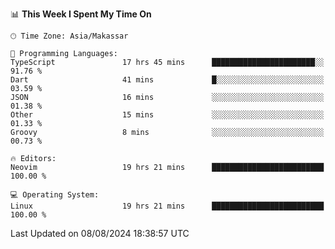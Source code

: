 <!--START_SECTION:waka-->
📊 **This Week I Spent My Time On** 

```text
🕑︎ Time Zone: Asia/Makassar

💬 Programming Languages: 
TypeScript               17 hrs 45 mins      ███████████████████████░░   91.76 % 
Dart                     41 mins             █░░░░░░░░░░░░░░░░░░░░░░░░   03.59 % 
JSON                     16 mins             ░░░░░░░░░░░░░░░░░░░░░░░░░   01.38 % 
Other                    15 mins             ░░░░░░░░░░░░░░░░░░░░░░░░░   01.33 % 
Groovy                   8 mins              ░░░░░░░░░░░░░░░░░░░░░░░░░   00.73 % 

🔥 Editors: 
Neovim                   19 hrs 21 mins      █████████████████████████   100.00 % 

💻 Operating System: 
Linux                    19 hrs 21 mins      █████████████████████████   100.00 % 
```


 Last Updated on 08/08/2024 18:38:57 UTC
<!--END_SECTION:waka-->
